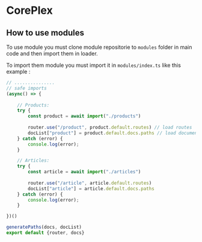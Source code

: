 # CorePlex

## How to use modules
To use module you must clone module repositorie to `modules` folder in main code and then import them in loader.

To import them module you must import it in `modules/index.ts` like this example :
```ts
// ...............
// safe imports
(async() => {
    
    // Products:
    try {
        const product = await import("./products")
        
        router.use("/product", product.default.routes) // load routes
        docList["product"] = product.default.docs.paths // load documents
    } catch (error) {
        console.log(error);
    }

    // Articles:
    try {
        const article = await import("./articles")
        
        router.use("/article", article.default.routes)
        docList["article"] = article.default.docs.paths
    } catch (error) {
        console.log(error);
    }

})()

generatePaths(docs, docList)
export default {router, docs}
```
